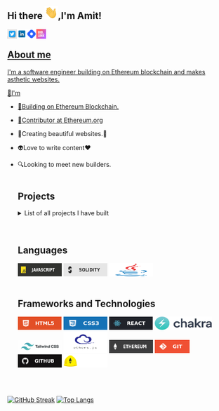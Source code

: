 ## Hi there <img src="https://github.com/ameeetgaikwad/ameeetgaikwad/blob/main/68747470733a2f2f6d656469612e67697068792e636f6d2f6d656469612f6876524a434c467a6361737252346961377a2f67697068792e676966.gif" height="30x" Width="30">,I'm Amit!
<a href="https://twitter.com/ameeetgaikwad">
  <img align="left" alt="amit" | "twitter" width="22px"
       src="https://github.com/ameeetgaikwad/ameeetgaikwad/blob/main/twitter.jpeg">
 <a href="https://www.linkedin.com/in/ameeetgaikwad/">
  <img align="left" alt="amit" | "twitter" width="22px"
       src="https://github.com/ameeetgaikwad/ameeetgaikwad/blob/main/linkedin.png">
  <a href="https://amitgaikwad.hashnode.dev/">
  <img align="left" alt="amit" | "twitter" width="22px"
       src="https://github.com/ameeetgaikwad/ameeetgaikwad/blob/main/icons8-hashnode-48.png">
   <a href="https://bio.link/ameet">
  <img align="left" alt="amit" | "twitter" width="22px"
       src="https://github.com/ameeetgaikwad/ameeetgaikwad/blob/main/biolink.webp">
<br>

## About me
I'm a software engineer building on Ethereum blockchain and makes asthetic websites.

🔭I'm
- 🔳Building on Ethereum Blockchain.
 
- 💎Contributor at <a href="https://ethereum.org">Ethereum.org</a>
 
- 🌱Creating beautiful websites.🚀
 
- 👽Love to write content❤

- 🔍Looking to meet new builders.
  <br>  <br>
     
  ## Projects
    <details>
      <summary>List of all projects I have built</summary>
    </details>
   <br>  <br> 
     
  ## Languages
  <img src="https://github.com/ameeetgaikwad/ameeetgaikwad/blob/main/javascript.svg" height="30x" Width="100">
   <img src="https://github.com/ameeetgaikwad/ameeetgaikwad/blob/main/solidity2.svg" height="30x" Width="100">
     <img src="https://github.com/ameeetgaikwad/ameeetgaikwad/blob/main/java.svg" height="30x" Width="100">
     <br>  <br>
     
  ## Frameworks and Technologies
     <img src="https://github.com/ameeetgaikwad/ameeetgaikwad/blob/main/html.svg" height="30x" Width="100">
     <img src="https://github.com/ameeetgaikwad/ameeetgaikwad/blob/main/css.svg" height="30x" Width="100">
     <img src="https://github.com/ameeetgaikwad/ameeetgaikwad/blob/main/react.svg" height="30x" Width="100">
     <img src="https://github.com/ameeetgaikwad/ameeetgaikwad/blob/main/download.jpeg" height="30x" Width="130">
     <img src="https://github.com/ameeetgaikwad/ameeetgaikwad/blob/main/tailwind.png" height="30x" Width="100">
     <img src="https://github.com/ameeetgaikwad/ameeetgaikwad/blob/main/download%20(1).png" height="50x" Width="100">
     <img src="https://github.com/ameeetgaikwad/ameeetgaikwad/blob/main/Ethereum.svg" height="30x" Width="100">
     <img src="https://github.com/ameeetgaikwad/ameeetgaikwad/blob/main/git.svg" height="30x" Width="80">
     <img src="https://github.com/ameeetgaikwad/ameeetgaikwad/blob/main/github.svg" height="30x" Width="100">
     <img src="https://github.com/ameeetgaikwad/ameeetgaikwad/blob/main/hardhat.svg" height="30x" Width="100">
     
    <br>  <br>
     
     
  
 [![GitHub Streak](https://streak-stats.demolab.com/?user=ameeetgaikwad&theme=dark)](https://git.io/streak-stats) 
 [![Top Langs](https://github-readme-stats.vercel.app/api/top-langs/?username=ameeetgaikwad&layout=compact)](https://github.com/anuraghazra/github-readme-stats)
